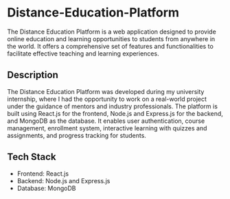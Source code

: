 # Distance-Education-Platform

The Distance Education Platform is a web application designed to provide online education and learning opportunities to students
from anywhere in the world. It offers a comprehensive set of features and functionalities to facilitate effective teaching and
learning experiences.

## Description

The Distance Education Platform was developed during my university internship, where I had the opportunity to work on a real-world
project under the guidance of mentors and industry professionals. The platform is built using React.js for the frontend, Node.js
and Express.js for the backend, and MongoDB as the database. It enables user authentication, course management, enrollment system,
interactive learning with quizzes and assignments, and progress tracking for students.

## Tech Stack

- Frontend: React.js
- Backend: Node.js and Express.js
- Database: MongoDB

